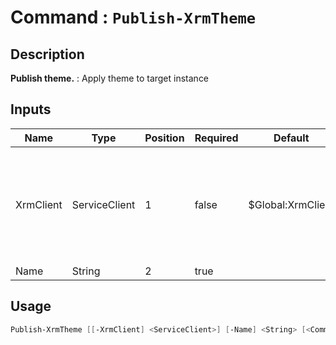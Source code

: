 # Command : `Publish-XrmTheme` 

## Description

**Publish theme.** : Apply theme to target instance

## Inputs

Name|Type|Position|Required|Default|Description
----|----|--------|--------|-------|-----------
XrmClient|ServiceClient|1|false|$Global:XrmClient|Xrm connector initialized to target instance. Use latest one by default. (Dataverse ServiceClient)
Name|String|2|true||


## Usage

```Powershell 
Publish-XrmTheme [[-XrmClient] <ServiceClient>] [-Name] <String> [<CommonParameters>]
``` 


